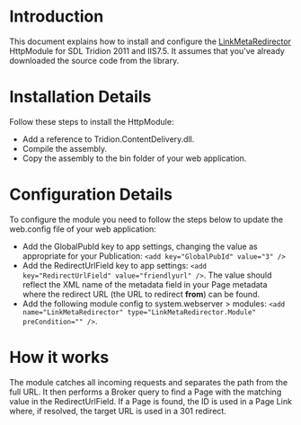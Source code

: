 # Introduction #

This document explains how to install and configure the [LinkMetaRedirector](https://code.google.com/p/tridion-practice/source/browse/#svn%2Ftrunk%2FHttpModules%2FLinkMetaRedirector) HttpModule for SDL Tridion 2011 and IIS7.5. It assumes that you've already downloaded the source code from the library.

# Installation Details #
Follow these steps to install the HttpModule:
  * Add a reference to Tridion.ContentDelivery.dll.
  * Compile the assembly.
  * Copy the assembly to the bin folder of your web application.

# Configuration Details #

To configure the module you need to follow the steps below to update the web.config file of your web application:
  * Add the GlobalPubId key to app settings, changing the value as appropriate for your Publication: `<add key="GlobalPubId" value="3" />`
  * Add the RedirectUrlField key to app settings: `<add key="RedirectUrlField" value="friendlyurl" />`. The value should reflect the XML name of the metadata field in your Page metadata where the redirect URL (the URL to redirect **from**) can be found.
  * Add the following module config to system.webserver > modules: `<add name="LinkMetaRedirector" type="LinkMetaRedirector.Module" preCondition="" />`.

# How it works #

The module catches all incoming requests and separates the path from the full URL. It then performs a Broker query to find a Page with the matching value in the RedirectUrlField. If a Page is found, the ID is used in a Page Link where, if resolved, the target URL is used in a 301 redirect.